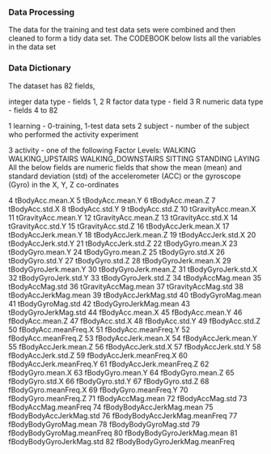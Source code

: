 ### Data Processing

The data for the training and test data sets were combined and then cleaned to form a tidy data set.
The CODEBOOK below lists all the variables in the data set


### Data Dictionary

The dataset has 82 fields, 

integer data type - fields 1, 2
R factor data type - field 3
R numeric data type - fields 4 to 82

1	learning - 0-training, 1-test data sets
2	subject - number of the subject who performed the activity experiment

3	activity - one of the following Factor Levels: WALKING WALKING_UPSTAIRS WALKING_DOWNSTAIRS SITTING STANDING LAYING
All the below fields are numeric fields that show the mean (mean) and standard deviation (std) of the accelerometer (ACC) 
or the gyroscope (Gyro) in the X, Y, Z co-ordinates 

4	tBodyAcc.mean.X
5	tBodyAcc.mean.Y
6	tBodyAcc.mean.Z
7	tBodyAcc.std.X
8	tBodyAcc.std.Y
9	tBodyAcc.std.Z
10	tGravityAcc.mean.X
11	tGravityAcc.mean.Y
12	tGravityAcc.mean.Z
13	tGravityAcc.std.X
14	tGravityAcc.std.Y
15	tGravityAcc.std.Z
16	tBodyAccJerk.mean.X
17	tBodyAccJerk.mean.Y
18	tBodyAccJerk.mean.Z
19	tBodyAccJerk.std.X
20	tBodyAccJerk.std.Y
21	tBodyAccJerk.std.Z
22	tBodyGyro.mean.X
23	tBodyGyro.mean.Y
24	tBodyGyro.mean.Z
25	tBodyGyro.std.X
26	tBodyGyro.std.Y
27	tBodyGyro.std.Z
28	tBodyGyroJerk.mean.X
29	tBodyGyroJerk.mean.Y
30	tBodyGyroJerk.mean.Z
31	tBodyGyroJerk.std.X
32	tBodyGyroJerk.std.Y
33	tBodyGyroJerk.std.Z
34	tBodyAccMag.mean
35	tBodyAccMag.std
36	tGravityAccMag.mean
37	tGravityAccMag.std
38	tBodyAccJerkMag.mean
39	tBodyAccJerkMag.std
40	tBodyGyroMag.mean
41	tBodyGyroMag.std
42	tBodyGyroJerkMag.mean
43	tBodyGyroJerkMag.std
44	fBodyAcc.mean.X
45	fBodyAcc.mean.Y
46	fBodyAcc.mean.Z
47	fBodyAcc.std.X
48	fBodyAcc.std.Y
49	fBodyAcc.std.Z
50	fBodyAcc.meanFreq.X
51	fBodyAcc.meanFreq.Y
52	fBodyAcc.meanFreq.Z
53	fBodyAccJerk.mean.X
54	fBodyAccJerk.mean.Y
55	fBodyAccJerk.mean.Z
56	fBodyAccJerk.std.X
57	fBodyAccJerk.std.Y
58	fBodyAccJerk.std.Z
59	fBodyAccJerk.meanFreq.X
60	fBodyAccJerk.meanFreq.Y
61	fBodyAccJerk.meanFreq.Z
62	fBodyGyro.mean.X
63	fBodyGyro.mean.Y
64	fBodyGyro.mean.Z
65	fBodyGyro.std.X
66	fBodyGyro.std.Y
67	fBodyGyro.std.Z
68	fBodyGyro.meanFreq.X
69	fBodyGyro.meanFreq.Y
70	fBodyGyro.meanFreq.Z
71	fBodyAccMag.mean
72	fBodyAccMag.std
73	fBodyAccMag.meanFreq
74	fBodyBodyAccJerkMag.mean
75	fBodyBodyAccJerkMag.std
76	fBodyBodyAccJerkMag.meanFreq
77	fBodyBodyGyroMag.mean
78	fBodyBodyGyroMag.std
79	fBodyBodyGyroMag.meanFreq
80	fBodyBodyGyroJerkMag.mean
81	fBodyBodyGyroJerkMag.std
82	fBodyBodyGyroJerkMag.meanFreq

